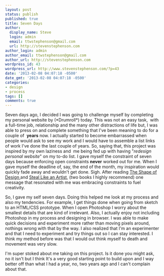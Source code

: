 ```yaml
---
layout: post
status: publish
published: true
title: Seven Days
author:
  display_name: Steve
  login: admin
  email: ttwstephenson@gmail.com
  url: http://stevenstephenson.com
author_login: admin
author_email: ttwstephenson@gmail.com
author_url: http://stevenstephenson.com
wordpress_id: 43
wordpress_url: http://www.stevenstephenson.com/?p=43
date: '2013-02-08 04:07:18 -0500'
date_gmt: '2013-02-08 04:07:18 -0500'
categories:
- design
- process
tags: []
comments: true
---
```


<p>Seven days ago, I decided I was going to challenge myself by completing my personal website by (*Drumroll*) today. This was not an easy task,  with a full-time job, relationship and the many other distractions of life but, I was able to press on and complete something that I've been meaning to do for a couple of  <strong>years</strong> now. I actually started to become embarrassed when people would ask to see my work and I would have to assemble a list links of work I've done the last couple of years. So, saying that, this project was inspired by my own laziness and  me being fed up with having "<em>redesign personal website</em>" on my to-do list. I gave myself the constraint of seven days because enforcing open constraints <strong>never</strong> worked out for me. When I gave myself the deadline of, say, the end of the month, my inspiration would quickly fade away and wouldn't get done. Sigh. After reading <a href="http://www.shapeofdesignbook.com/">The Shape of Design </a>and <a href="http://www.amazon.com/Steal-Like-Artist-Things-Creative/dp/0761169253">Steal Like an Artist</a>, (two books I highly recommend) one message that resonated with me was embracing constraints to fuel creativity.</p>
<p>So, I gave my self seven days. Doing this helped me look at my process and also my tendencies. For example, I get things done when going from sketch to an HTML/CSS prototype. When I open Photoshop I worry about the smallest details that are kind of irrelevant. Also, I actually enjoy not including Photoshop in my process and designing in browser. I was able to make quick decisions and experiment more rather than moving pixels around, nothings wrong with that by the way. I also realized that I'm an experimenter and that I need to experiment and try things out so I can stay interested. I think my method before was that I would out think myself to death and movement was very slow.</p>
<p>I'm super stoked about me taking on this project. Is it done you might ask, no it isn't but I think It's a very good starting point to build upon and I way better off than what I had a year, no, two years ago and I can't complain about that.</p>
